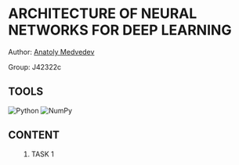 <h1>ARCHITECTURE OF NEURAL NETWORKS FOR DEEP LEARNING</h1>

Author: <a href='https://github.com/mdvdv'>Anatoly Medvedev</a>

Group: J42322c

<h2>TOOLS</h2>

![Python](https://img.shields.io/badge/python-3670A0?style=for-the-badge&logo=python&logoColor=ffdd54)
![NumPy](https://img.shields.io/badge/numpy-%23013243.svg?style=for-the-badge&logo=numpy&logoColor=white)

<a name='000'></a>
<h2>CONTENT</h2>

<ul>
    <ol type='1'>
        <li>TASK 1</li>
    </ol>
</ul>
